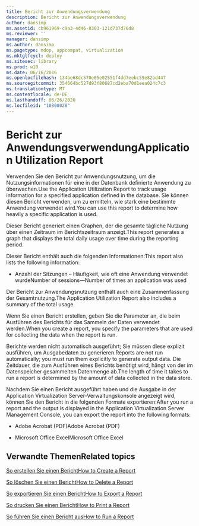 ```yaml
---
title: Bericht zur Anwendungsverwendung
description: Bericht zur Anwendungsverwendung
author: dansimp
ms.assetid: cb961969-c9a3-4d46-8303-121d737d76d8
ms.reviewer: ''
manager: dansimp
ms.author: dansimp
ms.pagetype: mdop, appcompat, virtualization
ms.mktglfcycl: deploy
ms.sitesec: library
ms.prod: w10
ms.date: 06/16/2016
ms.openlocfilehash: 134be68dc570e05e02551f4dd7eebc59e82bd447
ms.sourcegitcommit: 354664bc527d93f80687cd2eba70d1eea024c7c3
ms.translationtype: MT
ms.contentlocale: de-DE
ms.lasthandoff: 06/26/2020
ms.locfileid: "10808028"
---
```

# <span data-ttu-id="4b956-103">Bericht zur Anwendungsverwendung</span><span class="sxs-lookup"><span data-stu-id="4b956-103">Application Utilization Report</span></span>


<span data-ttu-id="4b956-104">Verwenden Sie den Bericht zur Anwendungsnutzung, um die Nutzungsinformationen für eine in der Datenbank definierte Anwendung zu überwachen.</span><span class="sxs-lookup"><span data-stu-id="4b956-104">Use the Application Utilization Report to track usage information for a specified application defined in the database.</span></span> <span data-ttu-id="4b956-105">Sie können diesen Bericht verwenden, um zu ermitteln, wie stark eine bestimmte Anwendung verwendet wird.</span><span class="sxs-lookup"><span data-stu-id="4b956-105">You can use this report to determine how heavily a specific application is used.</span></span>

<span data-ttu-id="4b956-106">Dieser Bericht generiert einen Graphen, der die gesamte tägliche Nutzung über einen Zeitraum im Berichtszeitraum anzeigt.</span><span class="sxs-lookup"><span data-stu-id="4b956-106">This report generates a graph that displays the total daily usage over time during the reporting period.</span></span>

<span data-ttu-id="4b956-107">Dieser Bericht enthält auch die folgenden Informationen:</span><span class="sxs-lookup"><span data-stu-id="4b956-107">This report also lists the following information:</span></span>

-   <span data-ttu-id="4b956-108">Anzahl der Sitzungen – Häufigkeit, wie oft eine Anwendung verwendet wurde</span><span class="sxs-lookup"><span data-stu-id="4b956-108">Number of sessions—Number of times an application was used</span></span>

<span data-ttu-id="4b956-109">Der Bericht zur Anwendungsnutzung enthält auch eine Zusammenfassung der Gesamtnutzung.</span><span class="sxs-lookup"><span data-stu-id="4b956-109">The Application Utilization Report also includes a summary of the total usage.</span></span>

<span data-ttu-id="4b956-110">Wenn Sie einen Bericht erstellen, geben Sie die Parameter an, die beim Ausführen des Berichts für das Sammeln der Daten verwendet werden.</span><span class="sxs-lookup"><span data-stu-id="4b956-110">When you create a report, you specify the parameters that are used for collecting the data when the report is run.</span></span>

<span data-ttu-id="4b956-111">Berichte werden nicht automatisch ausgeführt; Sie müssen diese explizit ausführen, um Ausgabedaten zu generieren.</span><span class="sxs-lookup"><span data-stu-id="4b956-111">Reports are not run automatically; you must run them explicitly to generate output data.</span></span> <span data-ttu-id="4b956-112">Die Zeitdauer, die zum Ausführen eines Berichts benötigt wird, hängt von der im Datenspeicher gesammelten Datenmenge ab.</span><span class="sxs-lookup"><span data-stu-id="4b956-112">The length of time it takes to run a report is determined by the amount of data collected in the data store.</span></span>

<span data-ttu-id="4b956-113">Nachdem Sie einen Bericht ausgeführt haben und die Ausgabe in der Application Virtualization Server-Verwaltungskonsole angezeigt wird, können Sie den Bericht in die folgenden Formate exportieren:</span><span class="sxs-lookup"><span data-stu-id="4b956-113">After you run a report and the output is displayed in the Application Virtualization Server Management Console, you can export the report into the following formats:</span></span>

-   <span data-ttu-id="4b956-114">Adobe Acrobat (PDF)</span><span class="sxs-lookup"><span data-stu-id="4b956-114">Adobe Acrobat (PDF)</span></span>

-   <span data-ttu-id="4b956-115">Microsoft Office Excel</span><span class="sxs-lookup"><span data-stu-id="4b956-115">Microsoft Office Excel</span></span>

## <span data-ttu-id="4b956-116">Verwandte Themen</span><span class="sxs-lookup"><span data-stu-id="4b956-116">Related topics</span></span>


[<span data-ttu-id="4b956-117">So erstellen Sie einen Bericht</span><span class="sxs-lookup"><span data-stu-id="4b956-117">How to Create a Report</span></span>](how-to-create-a-reportserver.md)

[<span data-ttu-id="4b956-118">So löschen Sie einen Bericht</span><span class="sxs-lookup"><span data-stu-id="4b956-118">How to Delete a Report</span></span>](how-to-delete-a-reportserver.md)

[<span data-ttu-id="4b956-119">So exportieren Sie einen Bericht</span><span class="sxs-lookup"><span data-stu-id="4b956-119">How to Export a Report</span></span>](how-to-export-a-reportserver.md)

[<span data-ttu-id="4b956-120">So drucken Sie einen Bericht</span><span class="sxs-lookup"><span data-stu-id="4b956-120">How to Print a Report</span></span>](how-to-print-a-reportserver.md)

[<span data-ttu-id="4b956-121">So führen Sie einen Bericht aus</span><span class="sxs-lookup"><span data-stu-id="4b956-121">How to Run a Report</span></span>](how-to-run-a-reportserver.md)

 

 





